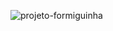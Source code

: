 ![projeto-formiguinha](https://user-images.githubusercontent.com/52453558/68997443-48023c00-0885-11ea-935d-be32345b801c.jpg)
